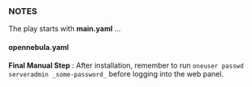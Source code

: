 ### NOTES

The play starts with **main.yaml** ...

#### opennebula.yaml

**Final Manual Step** : After installation, remember to run `oneuser passwd serveradmin _some-password_` before logging into the web panel.

